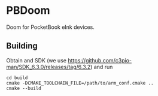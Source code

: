 # PBDoom
Doom for PocketBook eInk devices.

## Building
Obtain and SDK (we use https://github.com/c3pio-man/SDK_6.3.0/releases/tag/6.3.2)
and run
```
cd build
cmake -DCMAKE_TOOLCHAIN_FILE=/path/to/arm_conf.cmake ..
cmake --build
```
